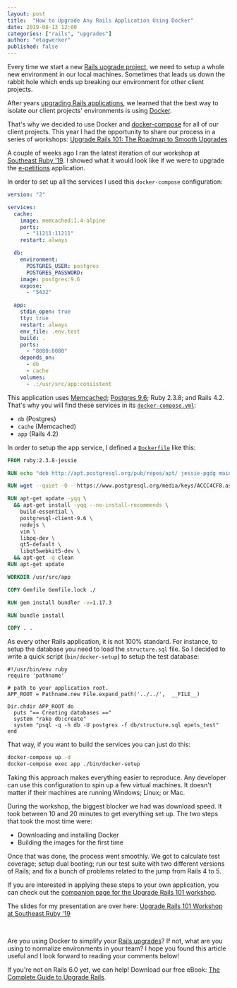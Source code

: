 ```yaml
---
layout: post
title:  "How to Upgrade Any Rails Application Using Docker"
date: 2019-08-13 12:00
categories: ["rails", "upgrades"]
author: "etagwerker"
published: false
---
```


Every time we start a new [Rails upgrade project](https://fastruby.io/roadmap),
we need to setup a whole new environment in our local machines. Sometimes that
leads us down the rabbit hole which ends up breaking our environment for other
client projects.

After years [upgrading Rails applications](https://fastruby.io/blog/tags/upgrades),
we learned that the best way to isolate our client projects' environments is
using [Docker](https://www.docker.com).

That's why we decided to use Docker and [docker-compose](https://docs.docker.com/compose/)
for all of our client projects. This year I had the opportunity to share our
process in a series of workshops:
[Upgrade Rails 101: The Roadmap to Smooth Upgrades](https://speakerdeck.com/etagwerker/upgrade-rails-101-the-roadmap-to-smooth-upgrades-southeast-ruby-19)

<!--more-->

A couple of weeks ago I ran the latest iteration of our workshop at [Southeast Ruby '19](https://2019.southeastruby.com). I showed what it would look like if we were to upgrade
the [e-petitions](https://github.com/alphagov/e-petitions) application.

In order to set up all the services I used this `docker-compose` configuration:

```yaml
version: "2"

services:
  cache:
    image: memcached:1.4-alpine
    ports:
      - "11211:11211"
    restart: always

  db:
    environment:
      POSTGRES_USER: postgres
      POSTGRES_PASSWORD:
    image: postgres:9.6
    expose:
      - "5432"

  app:
    stdin_open: true
    tty: true
    restart: always
    env_file: .env.test
    build: .
    ports:
      - "8080:8080"
    depends_on:
      - db
      - cache
    volumes:
      - .:/usr/src/app:consistent
```


This application uses [Memcached](https://memcached.org/);
[Postgres 9.6](https://www.postgresql.org/docs/9.6/index.html);
Ruby 2.3.8; and
Rails 4.2. That's why you will find these services in its [`docker-compose.yml`](https://github.com/fastruby/e-petitions/blob/0-docker/docker-compose.yml):

- `db` (Postgres)
- `cache` (Memcached)
- `app` (Rails 4.2)

In order to setup the app service, I defined a [`Dockerfile`](https://github.com/fastruby/e-petitions/blob/0-docker/Dockerfile) like this:

```Dockerfile
FROM ruby:2.3.8-jessie

RUN echo "deb http://apt.postgresql.org/pub/repos/apt/ jessie-pgdg main" | tee /etc/apt/sources.list.d/pgdg.list

RUN wget --quiet -O - https://www.postgresql.org/media/keys/ACCC4CF8.asc | apt-key add -

RUN apt-get update -yqq \
  && apt-get install -yqq --no-install-recommends \
    build-essential \
    postgresql-client-9.6 \
    nodejs \
    vim \
    libpq-dev \
    qt5-default \
    libqt5webkit5-dev \
  && apt-get -q clean
RUN apt-get update

WORKDIR /usr/src/app

COPY Gemfile Gemfile.lock ./

RUN gem install bundler -v=1.17.3

RUN bundle install

COPY . .
```

As every other Rails application, it is not 100% standard. For instance, to
setup the database you need to load the `structure.sql` file. So I decided to
write a quick script (`bin/docker-setup`) to setup the test database:

```
#!/usr/bin/env ruby
require 'pathname'

# path to your application root.
APP_ROOT = Pathname.new File.expand_path('../../',  __FILE__)

Dir.chdir APP_ROOT do
  puts "== Creating databases =="
  system "rake db:create"
  system "psql -q -h db -U postgres -f db/structure.sql epets_test"
end
```

That way, if you want to build the services you can just do this:

```bash
docker-compose up -d
docker-compose exec app ./bin/docker-setup
```

Taking this approach makes everything easier to reproduce. Any developer can
use this configuration to spin up a few virtual machines. It doesn't matter if
their machines are running Windows; Linux; or Mac.

During the workshop, the biggest blocker we had was download speed. It took
between 10 and 20 minutes to get everything set up. The two steps that took
the most time were:

- Downloading and installing Docker
- Building the images for the first time

Once that was done, the process went smoothly. We got to
calculate test coverage;
setup dual booting; run our test suite with two different versions of Rails; and
fix a bunch of problems related to the jump from Rails 4 to 5.

If you are interested in applying these steps to your own application, you can
check out the [companion page for the Upgrade Rails 101 workshop](https://fastruby.io/upgrade).

The slides for my presentation are over here:
[Upgrade Rails 101 Workshop at Southeast Ruby '19](https://speakerdeck.com/etagwerker/upgrade-rails-101-the-roadmap-to-smooth-upgrades-southeast-ruby-19)

<script async class="speakerdeck-embed" data-id="696e4eec23fd4480a30500deaa8c8252" data-ratio="1.77777777777778" src="//speakerdeck.com/assets/embed.js"></script>

<br/>

Are you using Docker to simplify your [Rails upgrades](https://fastruby.io/blog/tags/upgrades)?
If not, what are you using to normalize environments in your team? I hope you
found this article useful and I look forward to reading your comments below!

If you're not on Rails 6.0 yet, we can help! Download our free eBook: [The Complete Guide to Upgrade Rails](https://www.fastruby.io/).
